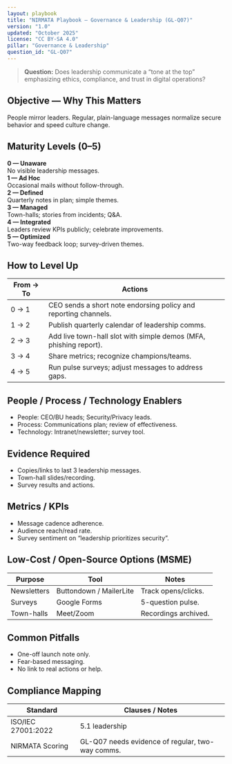 ```yaml
---
layout: playbook
title: "NIRMATA Playbook — Governance & Leadership (GL-Q07)"
version: "1.0"
updated: "October 2025"
license: "CC BY-SA 4.0"
pillar: "Governance & Leadership"
question_id: "GL-Q07"
---
```


> **Question:** Does leadership communicate a “tone at the top” emphasizing ethics, compliance, and trust in digital operations?

## Objective — Why This Matters
People mirror leaders. Regular, plain-language messages normalize secure behavior and speed culture change.

## Maturity Levels (0–5)
<div class="levels-grid">
  <div class="level level-0"><strong>0 — Unaware</strong><br>No visible leadership messages.</div>
  <div class="level level-1"><strong>1 — Ad Hoc</strong><br>Occasional mails without follow-through.</div>
  <div class="level level-2"><strong>2 — Defined</strong><br>Quarterly notes in plan; simple themes.</div>
  <div class="level level-3"><strong>3 — Managed</strong><br>Town-halls; stories from incidents; Q&A.</div>
  <div class="level level-4"><strong>4 — Integrated</strong><br>Leaders review KPIs publicly; celebrate improvements.</div>
  <div class="level level-5"><strong>5 — Optimized</strong><br>Two-way feedback loop; survey-driven themes.</div>
</div>

## How to Level Up

| From → To | Actions |
|---|---|
|0 → 1 | CEO sends a short note endorsing policy and reporting channels. |
|1 → 2 | Publish quarterly calendar of leadership comms. |
|2 → 3 | Add live town-hall slot with simple demos (MFA, phishing report). |
|3 → 4 | Share metrics; recognize champions/teams. |
|4 → 5 | Run pulse surveys; adjust messages to address gaps. |

## People / Process / Technology Enablers
- People: CEO/BU heads; Security/Privacy leads.
- Process: Communications plan; review of effectiveness.
- Technology: Intranet/newsletter; survey tool.

## Evidence Required
- Copies/links to last 3 leadership messages.
- Town-hall slides/recording.
- Survey results and actions.

## Metrics / KPIs
- Message cadence adherence.
- Audience reach/read rate.
- Survey sentiment on “leadership prioritizes security”.

## Low-Cost / Open-Source Options (MSME)

| Purpose | Tool | Notes |
|---|---|---|
|Newsletters | Buttondown / MailerLite | Track opens/clicks. |
|Surveys | Google Forms | 5-question pulse. |
|Town-halls | Meet/Zoom | Recordings archived. |

## Common Pitfalls
- One-off launch note only.
- Fear-based messaging.
- No link to real actions or help.

## Compliance Mapping

| Standard | Clauses / Notes |
|---|---|
|ISO/IEC 27001:2022 | 5.1 leadership |
|NIRMATA Scoring | GL-Q07 needs evidence of regular, two-way comms.


